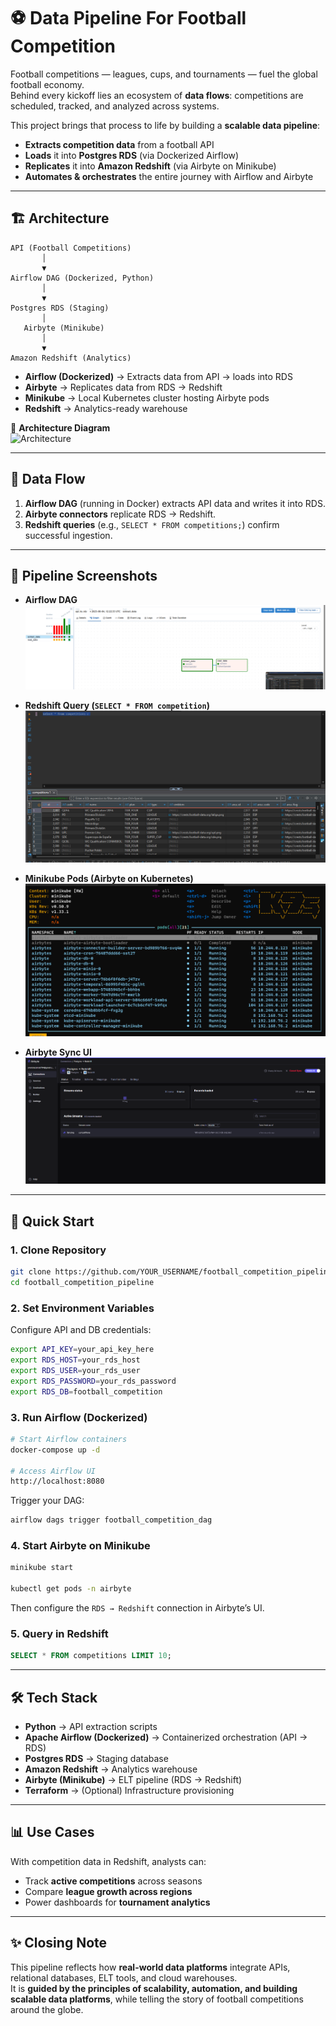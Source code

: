 # ⚽ Data Pipeline For Football Competition

Football competitions — leagues, cups, and tournaments — fuel the global football economy.  
Behind every kickoff lies an ecosystem of **data flows**: competitions are scheduled, tracked, and analyzed across systems.  

This project brings that process to life by building a **scalable data pipeline**:  

- **Extracts competition data** from a football API  
- **Loads** it into **Postgres RDS** (via Dockerized Airflow)  
- **Replicates** it into **Amazon Redshift** (via Airbyte on Minikube)  
- **Automates & orchestrates** the entire journey with Airflow and Airbyte  


---

## 🏗️ Architecture  

```text
API (Football Competitions) 
       │
       ▼
Airflow DAG (Dockerized, Python)
       │
       ▼
Postgres RDS (Staging)
       │
   Airbyte (Minikube)
       │
       ▼
Amazon Redshift (Analytics)
```

- **Airflow (Dockerized)** → Extracts data from API → loads into RDS  
- **Airbyte** → Replicates data from RDS → Redshift  
- **Minikube** → Local Kubernetes cluster hosting Airbyte pods  
- **Redshift** → Analytics-ready warehouse  

📸 **Architecture Diagram**  
![Architecture](./images/architecture.png)  

---

## 🔄 Data Flow  

1. **Airflow DAG** (running in Docker) extracts API data and writes it into RDS.  
2. **Airbyte connectors** replicate RDS → Redshift.  
3. **Redshift queries** (e.g., `SELECT * FROM competitions;`) confirm successful ingestion.  

---

## 📸 Pipeline Screenshots  

- **Airflow DAG**  
  ![Airflow DAG](./images/dag_competition.png)  

- **Redshift Query (`SELECT * FROM competition`)**  
  ![Redshift Query](./images/query_result.png)  

- **Minikube Pods (Airbyte on Kubernetes)**  
  ![Minikube Pods](./images/minikube_airbytes_pods.png)  

- **Airbyte Sync UI**  
  ![Airbyte UI](./images/airbyte_connection_UI.png)  

---

## 🚀 Quick Start  

### 1. Clone Repository  
```bash
git clone https://github.com/YOUR_USERNAME/football_competition_pipeline.git
cd football_competition_pipeline
```

### 2. Set Environment Variables  
Configure API and DB credentials:  
```bash
export API_KEY=your_api_key_here
export RDS_HOST=your_rds_host
export RDS_USER=your_rds_user
export RDS_PASSWORD=your_rds_password
export RDS_DB=football_competition
```

### 3. Run Airflow (Dockerized)  
```bash
# Start Airflow containers
docker-compose up -d

# Access Airflow UI
http://localhost:8080
```

Trigger your DAG:  
```bash
airflow dags trigger football_competition_dag
```

### 4. Start Airbyte on Minikube  
```bash
minikube start

kubectl get pods -n airbyte
```
Then configure the `RDS → Redshift` connection in Airbyte’s UI.  

### 5. Query in Redshift  
```sql
SELECT * FROM competitions LIMIT 10;
```

---

## 🛠️ Tech Stack  

- **Python** → API extraction scripts  
- **Apache Airflow (Dockerized)** → Containerized orchestration (API → RDS)  
- **Postgres RDS** → Staging database  
- **Amazon Redshift** → Analytics warehouse  
- **Airbyte (Minikube)** → ELT pipeline (RDS → Redshift)  
- **Terraform** → (Optional) Infrastructure provisioning  

---

## 📊 Use Cases  

With competition data in Redshift, analysts can:  
- Track **active competitions** across seasons  
- Compare **league growth across regions**  
- Power dashboards for **tournament analytics**  

---

## ✨ Closing Note  

This pipeline reflects how **real-world data platforms** integrate APIs, relational databases, ELT tools, and cloud warehouses.  
It is **guided by the principles of scalability, automation, and building scalable data platforms**, while telling the story of football competitions around the globe.  
